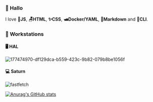 ### 🐸 Hallo

I love 🧙**JS**, **🪑HTML**, **✨CSS**, **🛥️Docker/YAML**, **🌠Markdown** and **🔮CLI**.

### 🍈 Workstations

#### 🖥️ HAL

![177474970-df129dca-b559-423c-9b82-079b8be1056f](https://user-images.githubusercontent.com/80941110/177475404-f2717e3a-7c09-458d-8261-ed414f7be91a.png)

#### 💻 Saturn

![fastfetch](https://user-images.githubusercontent.com/80941110/177473100-b09fb538-33ef-4f29-b4bc-c31e5bc24414.png)

[![Anurag's GitHub stats](https://github-readme-stats.vercel.app/api?username=ebears&hide=stars,prs&count_private=true&show_icons=true&theme=material-palenight)](https://github.com/anuraghazra/github-readme-stats)
